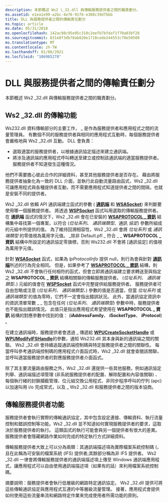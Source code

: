 ```yaml
---
description: 本節概述 Ws2 \_32.dll 與傳輸服務提供者之間的職責劃分。
ms.assetid: e1ea1e99-a2bc-4e76-91f6-e388c39dfbbb
title: DLL 與服務提供者之間的傳輸責任劃分
ms.topic: article
ms.date: 05/31/2018
ms.openlocfilehash: 142ac98c95e95c310c2eefb7bfdaf1f70a03bf28
ms.sourcegitcommit: 831e8f3db78ab820e1710cede244553c70e50500
ms.translationtype: MT
ms.contentlocale: zh-TW
ms.lasthandoff: 01/08/2021
ms.locfileid: "106985278"
---
```

# <a name="transport-division-of-responsibilities-between-dll-and-service-providers"></a>DLL 與服務提供者之間的傳輸責任劃分

本節概述 Ws2 \_32.dll 與傳輸服務提供者之間的職責劃分。

## <a name="ws2_32dll-functionality-for-transport"></a>Ws2 \_32.dll 的傳輸功能

Ws232.dll 資料傳輸部分的主要工作， \_ 是作為服務提供者和應用程式之間的流量管理員。 有數個不同的服務提供者與相同的應用程式互動時，每個服務提供者會嚴格地與 Ws2 \_32.dll 互動。 DLL 會負責：

-   選取適當的服務提供者，以根據通訊協定描述來建立通訊端。
-   將涉及通訊端的應用程式呼叫轉送至建立或控制該通訊端的適當服務提供者。 服務提供者不知道發生這種情況。

他們不需要擔心彼此合作的詳細資料，甚至其他服務提供者是否存在。 藉由將服務提供者抽象化為一致的 DLL 介面，並執行此自動流量路由函式，Ws2 \_32.dll 可讓應用程式與各種提供者互動，而不需要應用程式知道提供者之間的間隔，也就是安裝不同的提供者。

Ws2 \_32.dll 依賴 API 通訊端建立函式的參數 ( [**通訊端**](/windows/desktop/api/Winsock2/nf-winsock2-socket) 和 [**WSASocket**](/windows/desktop/api/Winsock2/nf-winsock2-wsasocketa)) 來判斷要使用哪一個服務提供者。 將透過 [**WSPSocket**](/windows/desktop/api/Ws2spi/nc-ws2spi-lpwspsocket) 函式叫用選取的傳輸服務提供者。 在 **通訊端** 函式的情況下，Ws2 \_32.dll 會在已安裝的 [**WSAPROTOCOL \_ 資訊**](/windows/win32/api/winsock2/ns-winsock2-wsaprotocol_infoa) 結構集中尋找第一個專案，以符合 (*位址系列*、 *通訊端類型*、通訊 *協定*) 參數所組成的元組中所提供的值。 為了維持回溯相容性，Ws2 \_32.dll 會將 *位址系列* 或 *通訊端類型* 的零值視為萬用字元值。 \_除非 Default.pfl \_ 符合 \_ \_ **WSAPROTOCOL \_ 資訊** 結構中所設定的通訊協定零旗標，否則 Ws232.dll 不會將 [通訊協定] 的值視為萬用字元值。

針對 [**WSASocket**](/windows/desktop/api/Winsock2/nf-winsock2-wsasocketa) 函式，如果為 *lpProtocolInfo* 提供 null，則行為會與針對 [**通訊端**](/windows/desktop/api/Winsock2/nf-winsock2-socket)所述的行為完全相同。 但是，如果參考了 [**WSAPROTOCOL \_ 資訊**](/windows/win32/api/winsock2/ns-winsock2-wsaprotocol_infoa) 結構，則 Ws2 \_32.dll 不會執行任何相符的函式，但會立即將通訊端建立要求轉送至與指定之 **WSAPROTOCOL \_ 資訊** 結構相關聯的傳輸服務提供者。  (*位址系列、* *通訊端類型、*) 元組的值會在 [**WSPSocket**](/windows/desktop/api/Ws2spi/nc-ws2spi-lpwspsocket) 函式中完整提供給服務提供者。 服務提供者可自由忽略或注意 (*位址系列、* *通訊端類型、*) 參數的值是否適當，但當 *位址系列* 或 *通訊端類型* 的值為零時，它們不一定會指出錯誤狀況。 此外，當通訊協定資訊中的資訊清單常數 \_ \_ 包含在任何 (*位址系列、* *通訊端類型*) 參數中時，服務提供者也不能指出錯誤情況。 此值只是指出應用程式希望使用在 **WSAPROTOCOL \_ 資訊** 結構的對應參數中找到的值： (**iAddressFamily**、 **iSocketType**、 **iProtocol**) 。

在建立通訊端時，服務提供者會透過 \_ 傳遞給 [**WPUCreateSocketHandle**](/windows/desktop/api/Ws2spi/nf-ws2spi-wpucreatesockethandle) 或 [**WPUModifyIFSHandle**](/windows/desktop/api/Ws2spi/nf-ws2spi-wpumodifyifshandle)的參數，通知 Ws232.dll 其本身與新的通訊端之間的關聯。 Ws2 \_32.dll 會持續追蹤通訊端控制碼與特定服務提供者之間的關聯性。 每當呼叫參考通訊端控制碼的應用程式介面函式時，Ws2 \_32.dll 就會查閱該關聯，並呼叫適當服務提供者的對應服務提供者介面函式。

除了其主要流量路由服務之外，Ws2 \_32.dll 還提供一些其他服務，例如通訊協定列舉、通訊端描述項管理 (非系統服務提供者的配置、解除配置和內容值關聯) 、每個執行緒的封鎖攔截管理、位元組交換公用程式、非同步程序呼叫的佇列 (apc) 以加速叫用 i/o 完成常式，以及 \_ Ws2 \_32.dll 和服務提供者之間的版本協商。

## <a name="transport-service-provider-functionality"></a>傳輸服務提供者功能

服務提供者會執行實際的傳輸通訊協定，其中包含設定連接、傳輸資料、執行流量控制和錯誤控制等功能。Ws2 \_32.dll 並不知道如何實現服務提供者的要求，這取決於服務提供者的執行。 這類函式的執行可能會與另一個提供者有很大的差異。 服務提供者會隱藏網路作業如何完成的特定執行方式詳細資料。

傳輸服務提供者大致上可以分為兩類：其通訊端描述項為實際檔案系統控制碼 (，且在此稱為可安裝的檔案系統 (IFS) 提供者;其餘部分稱為非 IFS 提供者。 Ws2 \_32.dll 一律會將傳輸服務提供者的通訊端描述項上傳至 Windows 通訊端應用程式，讓應用程式可以自由使用通訊端描述項（如果有的話）來利用檔案系統控制碼。

摘要說明：服務提供者會執行低層級的網路特定通訊協定。 Ws2 \_32.dll 提供可將這些傳輸通訊協定與應用程式互連的中等層級流量管理。 接著，應用程式會提供如何使用這些流量串流和網路特定作業來完成使用者所需功能的原則。

 

 
